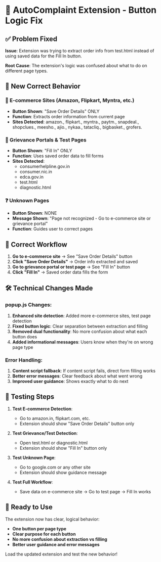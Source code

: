 # 🔧 AutoComplaint Extension - Button Logic Fix

## ✅ Problem Fixed

**Issue**: Extension was trying to extract order info from test.html instead of using saved data for the Fill In button.

**Root Cause**: The extension's logic was confused about what to do on different page types.

## 🎯 New Correct Behavior

### 🛒 E-commerce Sites (Amazon, Flipkart, Myntra, etc.)
- **Button Shown**: "Save Order Details" ONLY
- **Function**: Extracts order information from current page 
- **Sites Detected**: amazon., flipkart., myntra., paytm., snapdeal., shopclues., meesho., ajio., nykaa., tatacliq., bigbasket., grofers.

### 📝 Grievance Portals & Test Pages  
- **Button Shown**: "Fill In" ONLY
- **Function**: Uses saved order data to fill forms
- **Sites Detected**: 
  - consumerhelpline.gov.in
  - consumer.nic.in
  - edca.gov.in
  - test.html
  - diagnostic.html

### ❓ Unknown Pages
- **Button Shown**: NONE
- **Message Shown**: "Page not recognized - Go to e-commerce site or grievance portal"
- **Function**: Guides user to correct pages

## 🔄 Correct Workflow

1. **Go to e-commerce site** → See "Save Order Details" button
2. **Click "Save Order Details"** → Order info extracted and saved
3. **Go to grievance portal or test page** → See "Fill In" button  
4. **Click "Fill In"** → Saved order data fills the form

## 🛠️ Technical Changes Made

### popup.js Changes:
1. **Enhanced site detection**: Added more e-commerce sites, test page detection
2. **Fixed button logic**: Clear separation between extraction and filling
3. **Removed dual functionality**: No more confusion about what each button does
4. **Added informational messages**: Users know when they're on wrong page type

### Error Handling:
1. **Content script fallback**: If content script fails, direct form filling works
2. **Better error messages**: Clear feedback about what went wrong
3. **Improved user guidance**: Shows exactly what to do next

## 🧪 Testing Steps

1. **Test E-commerce Detection**:
   - Go to amazon.in, flipkart.com, etc.
   - Extension should show "Save Order Details" button only

2. **Test Grievance/Test Detection**:
   - Open test.html or diagnostic.html
   - Extension should show "Fill In" button only

3. **Test Unknown Page**:
   - Go to google.com or any other site
   - Extension should show guidance message

4. **Test Full Workflow**:
   - Save data on e-commerce site → Go to test page → Fill In works

## 🚀 Ready to Use

The extension now has clear, logical behavior:
- **One button per page type**
- **Clear purpose for each button**  
- **No more confusion about extraction vs filling**
- **Better user guidance and error messages**

Load the updated extension and test the new behavior!
